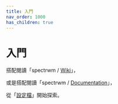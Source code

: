 ```yaml
---
title: 入門
nav_order: 1000
has_children: true
---
```


# 入門

搭配閱讀「spectrwm / [Wiki](https://github.com/conformal/spectrwm/wiki/Tutorial)」，

或是搭配閱讀「spectrwm / [Documentation](https://htmlpreview.github.io/?https://github.com/conformal/spectrwm/blob/master/spectrwm.html)」，

從「[設定檔](https://samwhelp.github.io/note-about-spectrwm/read/config.html)」開始探索。
